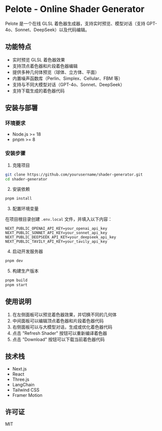 # Pelote - Online Shader Generator

Pelote 是一个在线 GLSL 着色器生成器，支持实时预览、模型对话（支持 GPT-4o、Sonnet、DeepSeek）以及代码编辑。

## 功能特点

- 实时预览 GLSL 着色器效果
- 支持顶点着色器和片段着色器编辑
- 提供多种几何体预览（球体、立方体、平面）
- 内置噪声函数库（Perlin、Simplex、Cellular、FBM 等）
- 支持与不同大模型对话（GPT-4o、Sonnet、DeepSeek）
- 支持下载生成的着色器代码

## 安装与部署

### 环境要求

- Node.js >= 18
- pnpm >= 8

### 安装步骤

1. 克隆项目

```bash
git clone https://github.com/yourusername/shader-generator.git
cd shader-generator
```

2. 安装依赖

```bash
pnpm install
```

3. 配置环境变量

在项目根目录创建 `.env.local` 文件，并填入以下内容：

```env
NEXT_PUBLIC_OPENAI_API_KEY=your_openai_api_key
NEXT_PUBLIC_SONNET_API_KEY=your_sonnet_api_key
NEXT_PUBLIC_DEEPSEEK_API_KEY=your_deepseek_api_key
NEXT_PUBLIC_TAVILY_API_KEY=your_tavily_api_key
```

4. 启动开发服务器

```bash
pnpm dev
```

5. 构建生产版本

```bash
pnpm build
pnpm start
```

## 使用说明

1. 在左侧面板可以预览着色器效果，并切换不同的几何体
2. 中间面板可以编辑顶点着色器和片段着色器代码
3. 右侧面板可以与大模型对话，生成或优化着色器代码
4. 点击 "Refresh Shader" 按钮可以重新编译着色器
5. 点击 "Download" 按钮可以下载当前着色器代码

## 技术栈

- Next.js
- React
- Three.js
- LangChain
- Tailwind CSS
- Framer Motion

## 许可证

MIT 